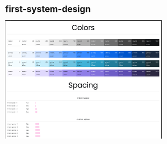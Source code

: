 #  first-system-design

![](https://github.com/kinishii1/Desafios-UX-DIO/blob/main/first-system-design/first-SD.PNG)
